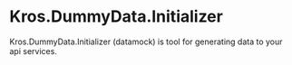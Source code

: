 # Kros.DummyData.Initializer
Kros.DummyData.Initializer (datamock) is tool for generating data to your api services.
